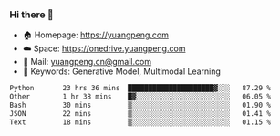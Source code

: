 ### Hi there 👋

- 🏠 Homepage: https://yuangpeng.com
- ☁️ Space: https://onedrive.yuangpeng.com
- 📧 Mail: yuangpeng.cn@gmail.com
- 🌅 Keywords: Generative Model, Multimodal Learning

<!--
**yuangpeng/yuangpeng** is a ✨ _special_ ✨ repository because its `README.md` (this file) appears on your GitHub profile.

Here are some ideas to get you started:

- 🔭 I’m currently working on ...
- 🌱 I’m currently learning ...
- 👯 I’m looking to collaborate on ...
- 🤔 I’m looking for help with ...
- 💬 Ask me about ...
- 📫 How to reach me: ...
- 😄 Pronouns: ...
- ⚡ Fun fact: ...
-->

<!--START_SECTION:waka-->

```txt
Python       23 hrs 36 mins  █████████████████████▓░░░   87.29 %
Other        1 hr 38 mins    █▓░░░░░░░░░░░░░░░░░░░░░░░   06.05 %
Bash         30 mins         ▒░░░░░░░░░░░░░░░░░░░░░░░░   01.90 %
JSON         22 mins         ▒░░░░░░░░░░░░░░░░░░░░░░░░   01.41 %
Text         18 mins         ▒░░░░░░░░░░░░░░░░░░░░░░░░   01.15 %
```

<!--END_SECTION:waka-->
